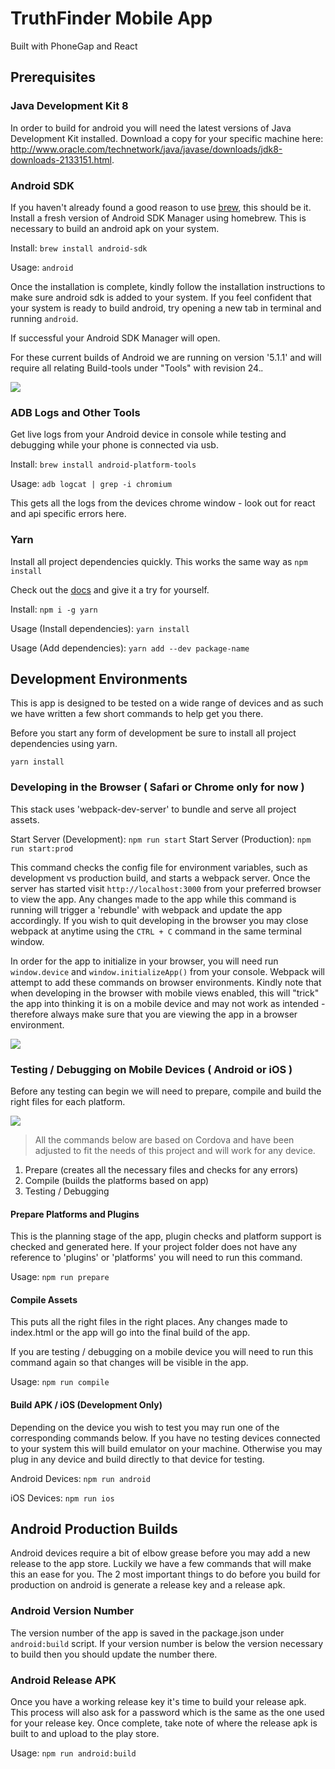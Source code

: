 # TruthFinder Mobile App

Built with PhoneGap and React

## Prerequisites

### Java Development Kit 8
In order to build for android you will need the latest versions of Java Development Kit installed. Download a copy for your specific machine here: http://www.oracle.com/technetwork/java/javase/downloads/jdk8-downloads-2133151.html.

### Android SDK
If you haven't already found a good reason to use [brew](http://brew.sh/), this should be it. Install a fresh version of Android SDK Manager using homebrew. This is necessary to build an android apk on your system.

Install: `brew install android-sdk`

Usage: `android`

Once the installation is complete, kindly follow the installation instructions to make sure android sdk is added to your system. If you feel confident that your system is ready to build android, try opening a new tab in terminal and running `android`.

If successful your Android SDK Manager will open.

For these current builds of Android we are running on version '5.1.1' and will require all relating Build-tools under "Tools" with revision 24.*.*

![](https://dl.dropboxusercontent.com/u/12648103/Screen%20Shot%202016-11-02%20at%205.13.50%20PM.png)

### ADB Logs and Other Tools
Get live logs from your Android device in console while testing and debugging while your phone is connected via usb.

Install: `brew install android-platform-tools`

Usage: `adb logcat | grep -i chromium`

This gets all the logs from the devices chrome window - look out for react and api specific errors here.

### Yarn
Install all project dependencies quickly. This works the same way as `npm install`

Check out the [docs](https://yarnpkg.com/) and give it a try for yourself.

Install: `npm i -g yarn`

Usage (Install dependencies): `yarn install`

Usage (Add dependencies): `yarn add --dev package-name`

## Development Environments
This is app is designed to be tested on a wide range of devices and as such we have written a few short commands to help get you there.

Before you start any form of development be sure to install all project dependencies using yarn.

`yarn install`

### Developing in the Browser ( Safari or Chrome only for now )
This stack uses 'webpack-dev-server' to bundle and serve all project assets.

Start Server (Development): `npm run start`
Start Server (Production): `npm run start:prod`

This command checks the config file for environment variables, such as development vs production build, and starts a webpack server. Once the server has started visit `http://localhost:3000` from your preferred browser to view the app. Any changes made to the app while this command is running will trigger a 'rebundle' with webpack and update the app accordingly. If you wish to quit developing in the browser you may close webpack at anytime using the `CTRL + C` command in the same terminal window.

In order for the app to initialize in your browser, you will need run `window.device` and `window.initializeApp()` from your console. Webpack will attempt to add these commands on browser environments. Kindly note that when developing in the browser with mobile views enabled, this will "trick" the app into thinking it is on a mobile device and may not work as intended - therefore always make sure that you are viewing the app in a browser environment.

![](https://dl.dropboxusercontent.com/u/12648103/mac-phone.png)

### Testing / Debugging on Mobile Devices ( Android or iOS )
Before any testing can begin we will need to prepare, compile and build the right files for each platform.

![](https://dl.dropboxusercontent.com/u/12648103/process.png)

> All the commands below are based on Cordova and have been adjusted to fit the needs of this project and will work for any device.

1. Prepare (creates all the necessary files and checks for any errors)
2. Compile (builds the platforms based on app)
3. Testing / Debugging

#### Prepare Platforms and Plugins
This is the planning stage of the app, plugin checks and platform support is checked and generated here. If your project folder does not have any reference to 'plugins' or 'platforms' you will need to run this command.

Usage: `npm run prepare`

#### Compile Assets
This puts all the right files in the right places. Any changes made to index.html or the app will go into the final build of the app.

If you are testing / debugging on a mobile device you will need to run this command again so that changes will be visible in the app.

Usage: `npm run compile`

#### Build APK / iOS (Development Only)
Depending on the device you wish to test you may run one of the corresponding commands below. If you have no testing devices connected to your system this will build emulator on your machine. Otherwise you may plug in any device and build directly to that device for testing.

Android Devices: `npm run android`

iOS Devices: `npm run ios`


## Android Production Builds
Android devices require a bit of elbow grease before you may add a new release to the app store. Luckily we have a few commands that will make this an ease for you. The 2 most important things to do before you build for production on android is generate a release key and a release apk.

### Android Version Number
The version number of the app is saved in the package.json under `android:build` script. If your version number is below the version necessary to build then you should update the number there.

### Android Release APK
Once you have a working release key it's time to build your release apk. This process will also ask for a password which is the same as the one used for your release key. Once complete, take note of where the release apk is built to and upload to the play store.

Usage: `npm run android:build`
